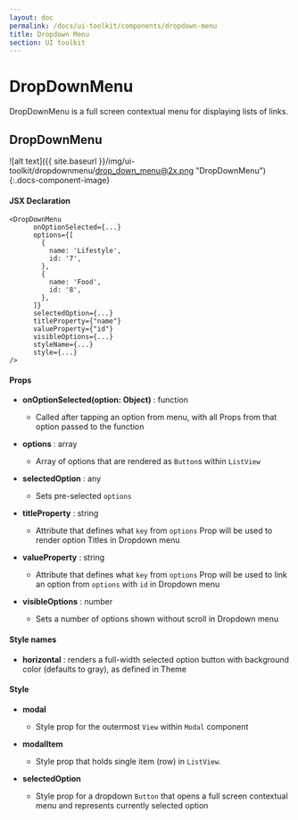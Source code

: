 ```yaml
---
layout: doc
permalink: /docs/ui-toolkit/components/dropdown-menu
title: Dropdown Menu
section: UI toolkit
---
```


# DropDownMenu

DropDownMenu is a full screen contextual menu for displaying lists of links. 

## DropDownMenu
![alt text]({{ site.baseurl }}/img/ui-toolkit/dropdownmenu/drop_down_menu@2x.png "DropDownMenu"){:.docs-component-image}


#### JSX Declaration
```JSX
<DropDownMenu
      onOptionSelected={...}
      options={[
        {
          name: 'Lifestyle',
          id: '7',
        },
        {
          name: 'Food',
          id: '8',
        },
      ]}
      selectedOption={...}
      titleProperty={"name"}
      valueProperty={"id"}
      visibleOptions={...}
      styleName={...}
      style={...}
/>
```

#### Props
 
* **onOptionSelected(option: Object)** : function  
  - Called after tapping an option from menu, with all Props from that option passed to the function

* **options** : array  
  - Array of options that are rendered as `Button`s within `ListView`

* **selectedOption** : any 
  - Sets pre-selected `options`

* **titleProperty** : string
  - Attribute that defines what `key` from `options` Prop will be used to render option Titles in Dropdown menu

* **valueProperty** : string
  - Attribute that defines what `key` from `options` Prop will be used to link an option from `options` with `id` in Dropdown menu

* **visibleOptions** : number
  - Sets a number of options shown without scroll in Dropdown menu

#### Style names

* **horizontal** : renders a full-width selected option button with background color (defaults to gray), as defined in Theme

#### Style

* **modal**
  - Style prop for the outermost `View` within `Modal` component

* **modalItem**
  - Style prop that holds single item (row) in `ListView`.
 
* **selectedOption**
  - Style prop for a dropdown `Button` that opens a full screen contextual menu and represents currently selected option

